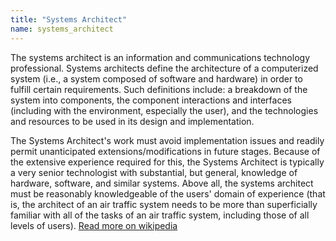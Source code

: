 ```yaml
---
title: "Systems Architect"
name: systems_architect
---
```

The systems architect is an information and communications technology professional. Systems architects define the architecture of a computerized system (i.e., a system composed of software and hardware) in order to fulfill certain requirements. Such definitions include: a breakdown of the system into components, the component interactions and interfaces (including with the environment, especially the user), and the technologies and resources to be used in its design and implementation.

The Systems Architect's work must avoid implementation issues and readily permit unanticipated extensions/modifications in future stages. Because of the extensive experience required for this, the Systems Architect is typically a very senior technologist with substantial, but general, knowledge of hardware, software, and similar systems. Above all, the systems architect must be reasonably knowledgeable of the users' domain of experience (that is, the architect of an air traffic system needs to be more than superficially familiar with all of the tasks of an air traffic system, including those of all levels of users). [Read more on wikipedia](https://en.wikipedia.org/wiki/Systems_architect)